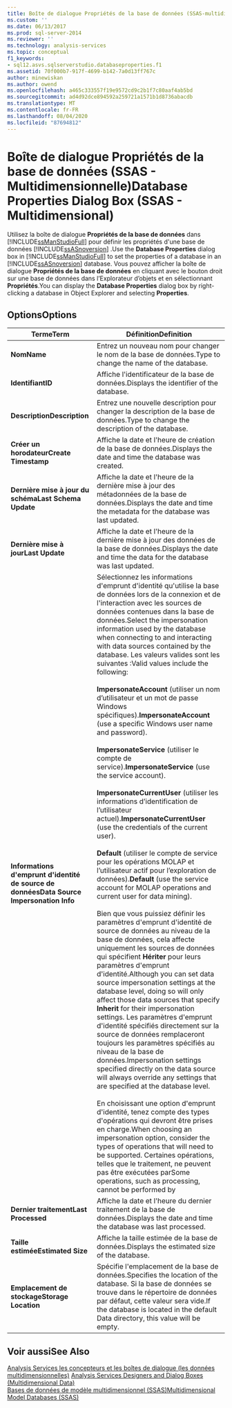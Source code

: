 ```yaml
---
title: Boîte de dialogue Propriétés de la base de données (SSAS-multidimensionnel) | Microsoft Docs
ms.custom: ''
ms.date: 06/13/2017
ms.prod: sql-server-2014
ms.reviewer: ''
ms.technology: analysis-services
ms.topic: conceptual
f1_keywords:
- sql12.asvs.sqlserverstudio.databaseproperties.f1
ms.assetid: 70f000b7-917f-4699-b142-7a0d13ff767c
author: minewiskan
ms.author: owend
ms.openlocfilehash: a465c333557f19e9572cd9c2b1f7c80aaf4ab5bd
ms.sourcegitcommit: ad4d92dce894592a259721a1571b1d8736abacdb
ms.translationtype: MT
ms.contentlocale: fr-FR
ms.lasthandoff: 08/04/2020
ms.locfileid: "87694812"
---
```

# <a name="database-properties-dialog-box-ssas---multidimensional"></a><span data-ttu-id="2d156-102">Boîte de dialogue Propriétés de la base de données (SSAS - Multidimensionnelle)</span><span class="sxs-lookup"><span data-stu-id="2d156-102">Database Properties Dialog Box (SSAS - Multidimensional)</span></span>
  <span data-ttu-id="2d156-103">Utilisez la boîte de dialogue **Propriétés de la base de données** dans [!INCLUDE[ssManStudioFull](../includes/ssmanstudiofull-md.md)] pour définir les propriétés d'une base de données [!INCLUDE[ssASnoversion](../includes/ssasnoversion-md.md)] .</span><span class="sxs-lookup"><span data-stu-id="2d156-103">Use the **Database Properties** dialog box in [!INCLUDE[ssManStudioFull](../includes/ssmanstudiofull-md.md)] to set the properties of a database in an [!INCLUDE[ssASnoversion](../includes/ssasnoversion-md.md)] database.</span></span> <span data-ttu-id="2d156-104">Vous pouvez afficher la boîte de dialogue **Propriétés de la base de données** en cliquant avec le bouton droit sur une base de données dans l’Explorateur d’objets et en sélectionnant **Propriétés**.</span><span class="sxs-lookup"><span data-stu-id="2d156-104">You can display the **Database Properties** dialog box by right-clicking a database in Object Explorer and selecting **Properties**.</span></span>  
  
## <a name="options"></a><span data-ttu-id="2d156-105">Options</span><span class="sxs-lookup"><span data-stu-id="2d156-105">Options</span></span>  
  
|<span data-ttu-id="2d156-106">Terme</span><span class="sxs-lookup"><span data-stu-id="2d156-106">Term</span></span>|<span data-ttu-id="2d156-107">Définition</span><span class="sxs-lookup"><span data-stu-id="2d156-107">Definition</span></span>|  
|----------|----------------|  
|<span data-ttu-id="2d156-108">**Nom**</span><span class="sxs-lookup"><span data-stu-id="2d156-108">**Name**</span></span>|<span data-ttu-id="2d156-109">Entrez un nouveau nom pour changer le nom de la base de données.</span><span class="sxs-lookup"><span data-stu-id="2d156-109">Type to change the name of the database.</span></span>|  
|<span data-ttu-id="2d156-110">**Identifiant**</span><span class="sxs-lookup"><span data-stu-id="2d156-110">**ID**</span></span>|<span data-ttu-id="2d156-111">Affiche l'identificateur de la base de données.</span><span class="sxs-lookup"><span data-stu-id="2d156-111">Displays the identifier of the database.</span></span>|  
|<span data-ttu-id="2d156-112">**Description**</span><span class="sxs-lookup"><span data-stu-id="2d156-112">**Description**</span></span>|<span data-ttu-id="2d156-113">Entrez une nouvelle description pour changer la description de la base de données.</span><span class="sxs-lookup"><span data-stu-id="2d156-113">Type to change the description of the database.</span></span>|  
|<span data-ttu-id="2d156-114">**Créer un horodateur**</span><span class="sxs-lookup"><span data-stu-id="2d156-114">**Create Timestamp**</span></span>|<span data-ttu-id="2d156-115">Affiche la date et l'heure de création de la base de données.</span><span class="sxs-lookup"><span data-stu-id="2d156-115">Displays the date and time the database was created.</span></span>|  
|<span data-ttu-id="2d156-116">**Dernière mise à jour du schéma**</span><span class="sxs-lookup"><span data-stu-id="2d156-116">**Last Schema Update**</span></span>|<span data-ttu-id="2d156-117">Affiche la date et l'heure de la dernière mise à jour des métadonnées de la base de données.</span><span class="sxs-lookup"><span data-stu-id="2d156-117">Displays the date and time the metadata for the database was last updated.</span></span>|  
|<span data-ttu-id="2d156-118">**Dernière mise à jour**</span><span class="sxs-lookup"><span data-stu-id="2d156-118">**Last Update**</span></span>|<span data-ttu-id="2d156-119">Affiche la date et l'heure de la dernière mise à jour des données de la base de données.</span><span class="sxs-lookup"><span data-stu-id="2d156-119">Displays the date and time the data for the database was last updated.</span></span>|  
|<span data-ttu-id="2d156-120">**Informations d'emprunt d'identité de source de données**</span><span class="sxs-lookup"><span data-stu-id="2d156-120">**Data Source Impersonation Info**</span></span>|<span data-ttu-id="2d156-121">Sélectionnez les informations d'emprunt d'identité qu'utilise la base de données lors de la connexion et de l'interaction avec les sources de données contenues dans la base de données.</span><span class="sxs-lookup"><span data-stu-id="2d156-121">Select the impersonation information used by the database when connecting to and interacting with data sources contained by the database.</span></span> <span data-ttu-id="2d156-122">Les valeurs valides sont les suivantes :</span><span class="sxs-lookup"><span data-stu-id="2d156-122">Valid values include the following:</span></span><br /><br /> <span data-ttu-id="2d156-123">**ImpersonateAccount** (utiliser un nom d’utilisateur et un mot de passe Windows spécifiques).</span><span class="sxs-lookup"><span data-stu-id="2d156-123">**ImpersonateAccount** (use a specific Windows user name and password).</span></span><br /><br /> <span data-ttu-id="2d156-124">**ImpersonateService** (utiliser le compte de service).</span><span class="sxs-lookup"><span data-stu-id="2d156-124">**ImpersonateService** (use the service account).</span></span><br /><br /> <span data-ttu-id="2d156-125">**ImpersonateCurrentUser** (utiliser les informations d’identification de l’utilisateur actuel).</span><span class="sxs-lookup"><span data-stu-id="2d156-125">**ImpersonateCurrentUser** (use the credentials of the current user).</span></span><br /><br /> <span data-ttu-id="2d156-126">**Default** (utiliser le compte de service pour les opérations MOLAP et l’utilisateur actif pour l’exploration de données).</span><span class="sxs-lookup"><span data-stu-id="2d156-126">**Default** (use the service account for MOLAP operations and current user for data mining).</span></span><br /><br /> <span data-ttu-id="2d156-127">Bien que vous puissiez définir les paramètres d'emprunt d'identité de source de données au niveau de la base de données, cela affecte uniquement les sources de données qui spécifient **Hériter** pour leurs paramètres d'emprunt d'identité.</span><span class="sxs-lookup"><span data-stu-id="2d156-127">Although you can set data source impersonation settings at the database level, doing so will only affect those data sources that specify **Inherit** for their impersonation settings.</span></span> <span data-ttu-id="2d156-128">Les paramètres d'emprunt d'identité spécifiés directement sur la source de données remplaceront toujours les paramètres spécifiés au niveau de la base de données.</span><span class="sxs-lookup"><span data-stu-id="2d156-128">Impersonation settings specified directly on the data source will always override any settings that are specified at the database level.</span></span><br /><br /> <span data-ttu-id="2d156-129">En choisissant une option d'emprunt d'identité, tenez compte des types d'opérations qui devront être prises en charge.</span><span class="sxs-lookup"><span data-stu-id="2d156-129">When choosing an impersonation option, consider the types of operations that will need to be supported.</span></span> <span data-ttu-id="2d156-130">Certaines opérations, telles que le traitement, ne peuvent pas être exécutées par</span><span class="sxs-lookup"><span data-stu-id="2d156-130">Some operations, such as processing, cannot be performed by</span></span>|  
|<span data-ttu-id="2d156-131">**Dernier traitement**</span><span class="sxs-lookup"><span data-stu-id="2d156-131">**Last Processed**</span></span>|<span data-ttu-id="2d156-132">Affiche la date et l'heure du dernier traitement de la base de données.</span><span class="sxs-lookup"><span data-stu-id="2d156-132">Displays the date and time the database was last processed.</span></span>|  
|<span data-ttu-id="2d156-133">**Taille estimée**</span><span class="sxs-lookup"><span data-stu-id="2d156-133">**Estimated Size**</span></span>|<span data-ttu-id="2d156-134">Affiche la taille estimée de la base de données.</span><span class="sxs-lookup"><span data-stu-id="2d156-134">Displays the estimated size of the database.</span></span>|  
|<span data-ttu-id="2d156-135">**Emplacement de stockage**</span><span class="sxs-lookup"><span data-stu-id="2d156-135">**Storage Location**</span></span>|<span data-ttu-id="2d156-136">Spécifie l'emplacement de la base de données.</span><span class="sxs-lookup"><span data-stu-id="2d156-136">Specifies the location of the database.</span></span> <span data-ttu-id="2d156-137">Si la base de données se trouve dans le répertoire de données par défaut, cette valeur sera vide.</span><span class="sxs-lookup"><span data-stu-id="2d156-137">If the database is located in the default Data directory, this value will be empty.</span></span>|  
  
## <a name="see-also"></a><span data-ttu-id="2d156-138">Voir aussi</span><span class="sxs-lookup"><span data-stu-id="2d156-138">See Also</span></span>  
 <span data-ttu-id="2d156-139">[Analysis Services les concepteurs et les boîtes de dialogue &#40;les données multidimensionnelles&#41;](analysis-services-designers-and-dialog-boxes-multidimensional-data.md) </span><span class="sxs-lookup"><span data-stu-id="2d156-139">[Analysis Services Designers and Dialog Boxes &#40;Multidimensional Data&#41;](analysis-services-designers-and-dialog-boxes-multidimensional-data.md) </span></span>  
 [<span data-ttu-id="2d156-140">Bases de données de modèle multidimensionnel &#40;SSAS&#41;</span><span class="sxs-lookup"><span data-stu-id="2d156-140">Multidimensional Model Databases &#40;SSAS&#41;</span></span>](multidimensional-models/multidimensional-model-databases-ssas.md)  
  
  
